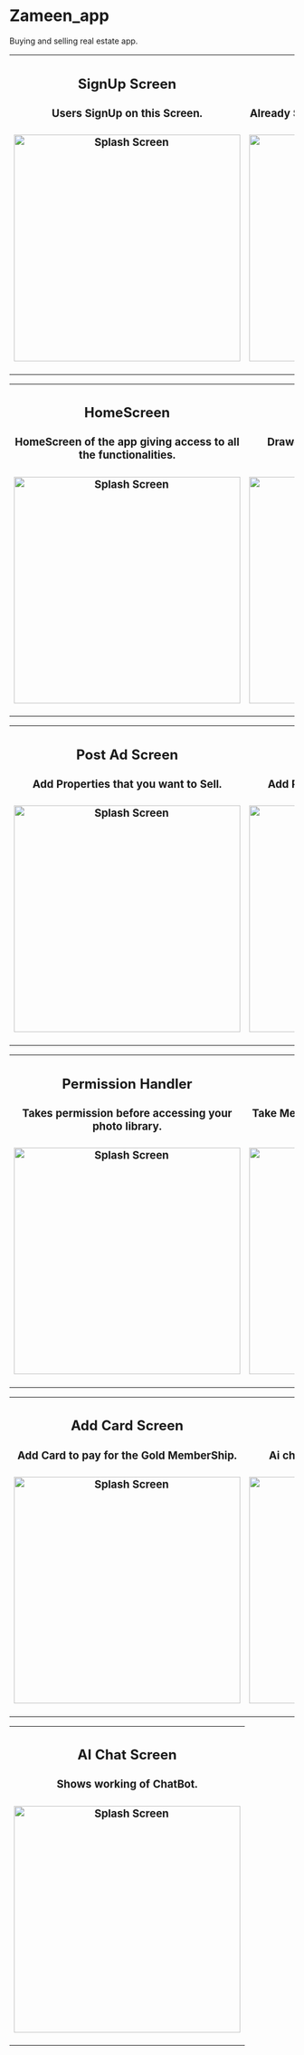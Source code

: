 # Zameen_app
Buying and selling real estate app.


<table>
  <tr>
    <td align="center">
      <h2>SignUp Screen</h2>
      <h3>Users SignUp on this Screen.<h3>
      <img src="SignUp Screen.jpg" alt="Splash Screen" width="400px">
    </td>
    <td align="center">
      <h2>Login Screen</h2>
       <h3>Already SignedUp Users can directly Login.<h3>
      <img src="Login Screen.jpg" alt="Splash Screen 2" width="400px">
    </td>
  </tr>
</table>

<table>
  <tr>
    <td align="center">
      <h2>HomeScreen</h2>
      <h3>HomeScreen of the app giving access to all the functionalities.<h3>
      <img src="HomeScreen.jpg" alt="Splash Screen" width="400px">
    </td>
    <td align="center">
      <h2>Drawer</h2>
       <h3>Drawer on HomeScreen Giving quick access to all the screens.<h3>
      <img src="Drawer.jpg" alt="Splash Screen 2" width="400px">
    </td>
  </tr>
</table>

<table>
  <tr>
    <td align="center">
      <h2>Post Ad Screen</h2>
      <h3>Add Properties that you want to Sell.<h3>
      <img src="Post Ad.jpg" alt="Splash Screen" width="400px">
    </td>
    <td align="center">
      <h2>Post Ad Screen</h2>
       <h3>Add Properties that you want to Sell.<h3>
      <img src="Post Ad 2.jpg" alt="Splash Screen 2" width="400px">
    </td>
  </tr>
</table>

<table>
  <tr>
    <td align="center">
      <h2>Permission Handler</h2>
      <h3>Takes permission before accessing your photo library.<h3>
      <img src="Permissions.jpg" alt="Splash Screen" width="400px">
    </td>
    <td align="center">
      <h2>MemberShip Screen</h2>
       <h3>Take MemberShip if you want to become a gold member.<h3>
      <img src="MemberShip.jpg" alt="Splash Screen 2" width="400px">
    </td>
  </tr>
</table>

<table>
  <tr>
    <td align="center">
      <h2>Add Card Screen</h2>
      <h3>Add Card to pay for the Gold MemberShip.<h3>
      <img src="Add Card.jpg" alt="Splash Screen" width="400px">
    </td>
    <td align="center">
      <h2>AI Chat Screen</h2>
       <h3>Ai chatbot has also been integrated.<h3>
      <img src="AI Chat Bot.jpg" alt="Splash Screen 2" width="400px">
    </td>
  </tr>
</table>

<table>
  <tr>
    <td align="center">
      <h2>AI Chat Screen</h2>
      <h3>Shows working of ChatBot.<h3>
      <img src="AI Chat Bot 2.jpg" alt="Splash Screen" width="400px">
    </td>
      </tr>
      </table>


